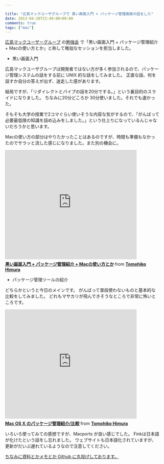 ```yaml
---

title: "広島マックユーザグループで 黒い画面入門 + パッケージ管理画面の話をした"
date: 2013-04-28T23:49:00+09:00
comments: true
tags: ["mac"]
---
```


[広島マックユーザーグループ](http://hiroshima.mac-ug.net/) の[勉強会](http://atnd.org/events/36583) で「黒い画面入門 + パッケージ管理紹介 + Macの使い方とか」と称して稚拙なセッションを担当しました。

* 黒い画面入門

広島マックユーザグループは開発者ではない方が多く参加されるので、パッケージ管理システムの話をする前に UNIX 的な話をしてみました。
正直な話、何を話すか自分の答えが出ず、迷走した感があります。

結局ですが、「リダイレクトとパイプの話を20分でする。」という裏目的のスライドになりました。
ちなみに20分どころか 30分使いました。それでも速かった。

そもそも大学の授業で2コマぐらい使いそうな内容な気がするので、「がんばって必要最低限の知識を詰め込みをしました。」という仕上りになっているんじゃないだろうかと思います。

Macの使い方の部分はやりたかったことはあるのですが、時間も準備もなかったのでサラッと流した感じになりました。また別の機会に。

<iframe src="http://www.slideshare.net/slideshow/embed_code/20116013" width="427" height="356" frameborder="0" marginwidth="0" marginheight="0" scrolling="no" style="border:1px solid #CCC;border-width:1px 1px 0;margin-bottom:5px" allowfullscreen webkitallowfullscreen mozallowfullscreen> </iframe> <div style="margin-bottom:5px"> <strong> <a href="http://www.slideshare.net/TomohikoHimura/mac-20116013" title="黒い画面入門 + パッケージ管理紹介 + Macの使い方とか" target="_blank">黒い画面入門 + パッケージ管理紹介 + Macの使い方とか</a> </strong> from <strong><a href="http://www.slideshare.net/TomohikoHimura" target="_blank">Tomohiko Himura</a></strong> </div>

* パッケージ管理ツールの紹介

どちらかというと今日のメインです。
がんばって普段使わないものと基本的な比較をしてみました。
どれもマサカリが飛んできそうなところで非常に怖いところです。

<iframe src="http://www.slideshare.net/slideshow/embed_code/20115472" width="427" height="356" frameborder="0" marginwidth="0" marginheight="0" scrolling="no" style="border:1px solid #CCC;border-width:1px 1px 0;margin-bottom:5px" allowfullscreen webkitallowfullscreen mozallowfullscreen> </iframe> <div style="margin-bottom:5px"> <strong> <a href="http://www.slideshare.net/TomohikoHimura/ss-20115472" title="Mac OS X のパッケージ管理紹介/比較" target="_blank">Mac OS X のパッケージ管理紹介/比較</a> </strong> from <strong><a href="http://www.slideshare.net/TomohikoHimura" target="_blank">Tomohiko Himura</a></strong> </div>

いろいろ使ってみての感想ですが、Macports が良い感じでした。
Finkは日本語が化けたという話をし忘れました。
ウェブサイトも日本語化されていますが、更新がだいぶ遅れているようなので注意してください。

[ちなみに資料とかメモとか Github に丸投げしております。](https://github.com/eiel/hiroshima-mac-ug-terminal)
